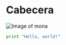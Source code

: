 # Cabecera

![Image of mona](https://octodex.github.com/images/mona-the-rivetertocat.png)

``` python
print "Hello, world!"
```



